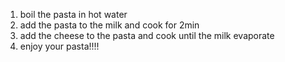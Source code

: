 1) boil the pasta in hot water
2) add the pasta to the milk and cook for 2min
3) add the cheese to the pasta and cook until the milk evaporate
4) enjoy your pasta!!!!